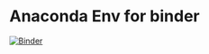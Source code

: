 # Anaconda Env for binder
[![Binder](https://mybinder.org/badge_logo.svg)](https://mybinder.org/v2/gh/dashbikash/conda/main)
